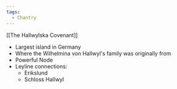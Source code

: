 ```yaml
---
tags:
  - Chantry
---
```

[[The Hallwylska Covenant]]

- Largest island in Germany
- Where the Wilhelmina von Hallwyl's family was originally from
- Powerful Node
- Leyline connections: 
	- Erikslund
	- Schloss Hallwyl